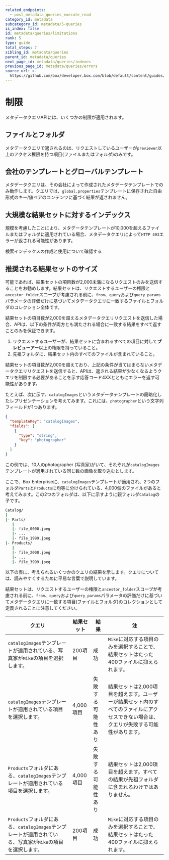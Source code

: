 ```yaml
---
related_endpoints:
  - post_metadata_queries_execute_read
category_id: metadata
subcategory_id: metadata/5-queries
is_index: false
id: metadata/queries/limitations
rank: 5
type: guide
total_steps: 7
sibling_id: metadata/queries
parent_id: metadata/queries
next_page_id: metadata/queries/indexes
previous_page_id: metadata/queries/errors
source_url: >-
  https://github.com/box/developer.box.com/blob/default/content/guides/metadata/5-queries/5-limitations.md
---
```

# 制限

メタデータクエリAPIには、いくつかの制限が適用されます。

## ファイルとフォルダ

​メタデータクエリで返されるのは、リクエストしているユーザーが`previewer`以上のアクセス権限を持つ項目(ファイルまたはフォルダ)のみです。

## 会社のテンプレートとグローバルテンプレート

メタデータクエリは、その会社によって作成されたメタデータテンプレートでのみ動作します。クエリでは、`​global.properties`テンプレートに保存された自由形式のキー/値ペアのコンテンツに基づく結果が返されません。

## 大規模な結果セットに対するインデックス

規模を考慮したことにより、メタデータテンプレートが10,000を超えるファイルまたはフォルダに適用されている場合、メタデータクエリによって`HTTP 403`エラーが返される可能性があります。

<CTA to="g://metadata/queries/indexes">

検索インデックスの作成と使用について確認する

</CTA>

## 推奨される結果セットのサイズ

可能であれば、結果セットの項目数が2,000未満になるリクエストのみを送信することをお勧めします。結果セットは、リクエストするユーザーの権限と`​ancestor_folder​`スコープが考慮される前に、`​from​`、`​query​`および`​query_params​`パラメータの評価だけに基づいてメタデータクエリに一致するファイルとフォルダのコレクション全体です。

結果セットの項目数が2,000を超えるメタデータクエリリクエストを送信した場合、APIは、以下の条件が両方とも満たされる場合に一致する結果をすべて返すことのみを保証できます。

1. リクエストするユーザーが、結果セットに含まれるすべての項目に対して**プレビューアー**以上の権限を持っていること。
2. 先祖フォルダに、結果セット内のすべてのファイルが含まれていること。

結果セットの項目数が2,000を超えており、上記の条件が当てはまらないメタデータクエリリクエストを送信すると、APIは、返される結果が少なくなるようクエリを制限する必要があることを示す応答コード4XXとともにエラーを返す可能性があります。

たとえば、次に示す、`catalogImages​`というメタデータテンプレートの簡略化したレプリゼンテーションを考えてみます。これには、`​photographer`という文字列フィールドが1つあります。

```json
{
  "templateKey": "catalogImages",
  "fields": [
    {
      "type": "string",
      "key": "photographer"
    }
  ]
}
```

この例では、10人のphotographer (写真家)がいて、それぞれが`catalogImages​`テンプレートが適用されている同じ数の画像を取り込むとします。

ここで、Box Enterpriseに、`catalogImages`テンプレートが適用され、2つのフォルダ`Parts​`と`Products`に均等に分けられている、4,000個のファイルがあると考えてみます。この2つのフォルダは、以下に示すように親フォルダ`​Catalog​`の子です。

```sh
Catalog/
|
|- Parts/
   |
   |- file_0000.jpeg
   |- ...
   |- file_1999.jpeg
|- Products/
   |
   |- file_2000.jpeg
   |- ...
   |- file_3999.jpeg
```

以下の表に、考えられるいくつかのクエリの結果を示します。クエリについては、読みやすくするために平易な言葉で説明しています。

結果セットは、リクエストするユーザーの権限と`​ancestor_folder​`スコープが考慮される前に、`​from​`、`​query​`および`​query_params`パラメータの評価だけに基づいてメタデータクエリに一致する項目(ファイルとフォルダ)のコレクションとして定義されることに注意してください。

<!-- markdownlint-disable line-length -->

| クエリ                                                                  | 結果セット   | 結果        | 注                                                                     |
| -------------------------------------------------------------------- | ------- | --------- | --------------------------------------------------------------------- |
| `catalogImages`テンプレートが適用されている、写真家が`Mike`の項目を選択します。                   | 200項目   | 成功        | `Mike`に対応する項目のみを選択することで、結果セットはたった400ファイルに抑えられます。                      |
| `catalogImages`テンプレートが適用されている項目を選択します。                               | 4,000項目 | 失敗する可能性あり | 結果セットは2,000項目を超えます。ユーザーが結果セット内のすべてのファイルにアクセスできない場合は、クエリが失敗する可能性があります。 |
| `Products​`フォルダにある、`catalogImages`テンプレートが適用されている項目を選択します。            | 4,000項目 | 失敗する可能性あり | 結果セットは2,000項目を超えます。すべての結果が先祖フォルダに含まれるわけではありません。                       |
| `Products`フォルダにある、`catalogImages`テンプレートが適用されている、写真家が`Mike`の項目を選択します。 | 200項目   | 成功        | `Mike`に対応する項目のみを選択することで、結果セットはたった400ファイルに抑えられます。                      |

<!-- markdownlint-enable line-length -->
